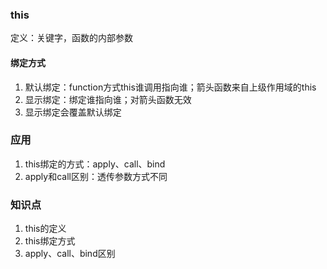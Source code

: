 ### this
定义：关键字，函数的内部参数

#### 绑定方式
1. 默认绑定：function方式this谁调用指向谁；箭头函数来自上级作用域的this
2. 显示绑定：绑定谁指向谁；对箭头函数无效
3. 显示绑定会覆盖默认绑定

### 应用
1. this绑定的方式：apply、call、bind
2. apply和call区别：透传参数方式不同

### 知识点
1. this的定义
2. this绑定方式
3. apply、call、bind区别
